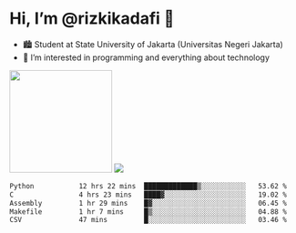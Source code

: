 # Hi, I’m @rizkikadafi 👋
- 🏙 Student at State University of Jakarta (Universitas Negeri Jakarta)
- 👀 I’m interested in programming and everything about technology
<img height="180em" src="https://github-readme-stats.vercel.app/api?username=rizkikadafi&show_icons=true&hide_border=true&&count_private=true&include_all_commits=true" />
<img src="https://github-readme-stats.vercel.app/api/top-langs/?username=rizkikadafi&show_icons=true&hide_border=true&&count_private=true&include_all_commits=true" />

<!--START_SECTION:waka-->

```txt
Python           12 hrs 22 mins  █████████████▒░░░░░░░░░░░   53.62 %
C                4 hrs 23 mins   ████▓░░░░░░░░░░░░░░░░░░░░   19.02 %
Assembly         1 hr 29 mins    █▓░░░░░░░░░░░░░░░░░░░░░░░   06.45 %
Makefile         1 hr 7 mins     █▒░░░░░░░░░░░░░░░░░░░░░░░   04.88 %
CSV              47 mins         █░░░░░░░░░░░░░░░░░░░░░░░░   03.46 %
```

<!--END_SECTION:waka-->

<!---
rizkikadafi/rizkikadafi is a ✨ special ✨ repository because its `README.md` (this file) appears on your GitHub profile.
You can click the Preview link to take a look at your changes.
--->

